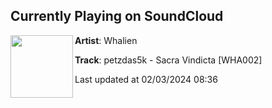 ## Currently Playing on SoundCloud

[<img align="left" width="100" src="https://i1.sndcdn.com/artworks-kA4Kbsp7uRv4zZlk-OfWObw-t500x500.jpg">](https://soundcloud.com/event-whalien/petzdas5k-sacra-vindicta-wha002)

**Artist**: Whalien 

**Track**: petzdas5k - Sacra Vindicta [WHA002]

Last updated at 02/03/2024 08:36
